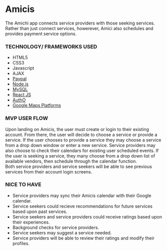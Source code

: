 # Amicis

The Amichi app connects service providers with those seeking services.  Rather than just connect services, howerever, Amici also schedules and provides payment service options. 

### TECHNOLOGY/ FRAMEWORKS USED ###
+ HTML5
+ CSS3
+ Javascript
+ AJAX
+ [Paypal](https://www.paypal.com/us/home)
+ [Node.js](https://nodejs.org/en/)
+ [MySQL](https://www.mysql.com/)
+ [React JS](https://reactjs.org/)
+ [AuthO](https://auth0.com/)
+ [Google Maps Platforms](https://cloud.google.com/maps-platform/maps/)

### MVP USER FLOW ###
Upon landing on Amicis, the user must create or login to their existing account.  From there, the user will decide to choose a service or provide a service.  If the user chooses to provide a service they may choose a service from a drop down window or enter a new service.  Service providers may also choose to check their calendars for existing user scheduled events. 
If the user is seeking a service, they many choose from a drop down list of available vendors, then schedule through the calendar function.  
Both service providers and service seekers will be able to see previous services from their account login screens. 

### NICE TO HAVE ###
+ Service providers may sync their Amicis calendar with their Google calendar. 
+ Service seekers could recieve recommendations for future services based upon past services. 
+ Service seekers and service providers could receive ratings based upon their experiences. 
+ Background checks for service providers. 
+ Service seekers may suggest a service needed. 
+ Service providers will be able to review their ratings and modify their profiles. 
